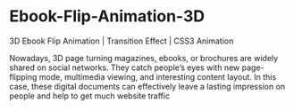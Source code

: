 # Ebook-Flip-Animation-3D
3D Ebook Flip Animation | Transition Effect | CSS3 Animation

Nowadays, 3D page turning magazines, ebooks, or brochures are widely shared on social networks. They catch people’s eyes with new page-flipping mode, multimedia viewing, and interesting content layout. In this case, these digital documents can effectively leave a lasting impression on people and help to get much website traffic
